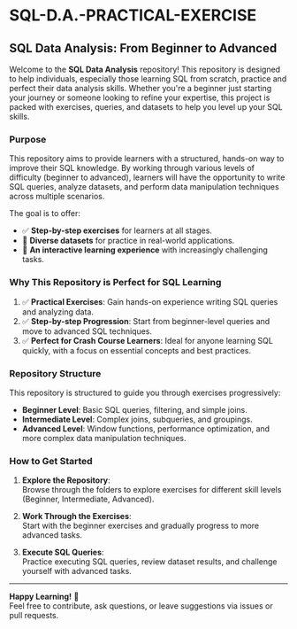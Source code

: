 

# SQL-D.A.-PRACTICAL-EXERCISE

## SQL Data Analysis: From Beginner to Advanced

Welcome to the **SQL Data Analysis** repository! This repository is designed to help individuals, especially those learning SQL from scratch, practice and perfect their data analysis skills. Whether you're a beginner just starting your journey or someone looking to refine your expertise, this project is packed with exercises, queries, and datasets to help you level up your SQL skills.

### Purpose

This repository aims to provide learners with a structured, hands-on way to improve their SQL knowledge. By working through various levels of difficulty (beginner to advanced), learners will have the opportunity to write SQL queries, analyze datasets, and perform data manipulation techniques across multiple scenarios.

The goal is to offer:
- ✅ **Step-by-step exercises** for learners at all stages.
- 🔄 **Diverse datasets** for practice in real-world applications.
- 🎯 **An interactive learning experience** with increasingly challenging tasks.

### Why This Repository is Perfect for SQL Learning

1. ✅ **Practical Exercises**: Gain hands-on experience writing SQL queries and analyzing data.
2. ✅ **Step-by-step Progression**: Start from beginner-level queries and move to advanced SQL techniques.
3. ✅ **Perfect for Crash Course Learners**: Ideal for anyone learning SQL quickly, with a focus on essential concepts and best practices.

### Repository Structure

This repository is structured to guide you through exercises progressively:

- **Beginner Level**: Basic SQL queries, filtering, and simple joins.
- **Intermediate Level**: Complex joins, subqueries, and groupings.
- **Advanced Level**: Window functions, performance optimization, and more complex data manipulation techniques.

### How to Get Started

1. **Explore the Repository**:  
   Browse through the folders to explore exercises for different skill levels (Beginner, Intermediate, Advanced).

2. **Work Through the Exercises**:  
   Start with the beginner exercises and gradually progress to more advanced tasks.

3. **Execute SQL Queries**:  
   Practice executing SQL queries, review dataset results, and challenge yourself with advanced tasks.

---

**Happy Learning!** 🎉  
Feel free to contribute, ask questions, or leave suggestions via issues or pull requests.


